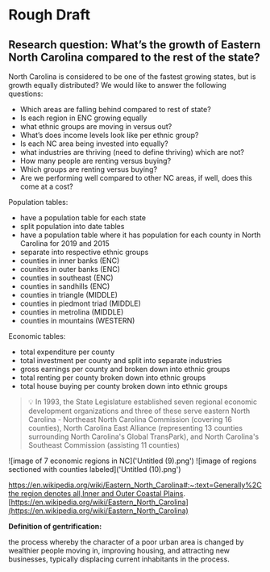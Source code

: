 # Rough Draft

## Research question: What’s the growth of Eastern North Carolina compared to the rest of the state?


North Carolina is considered to be one of the fastest growing states, but is growth equally distributed? We would like to answer the following questions:

* Which areas are falling behind compared to rest of state?
* Is each region in ENC growing equally
* what ethnic groups are moving in versus out?
* What’s does income levels look like per ethnic group?
* Is each NC area being invested into equally?
* what industries are thriving (need to define thriving) which are not?
* How many people are renting versus buying?
* Which groups are renting versus buying?
* Are we performing well compared to other NC areas, if well, does this come at a
cost?

Population tables:
* have a population table for each state
* split population into date tables
* have a population table where it has population for each county in North Carolina
for 2019 and 2015
* separate into respective ethnic groups
* counties in inner banks (ENC)
* counites in outer banks (ENC)
* counties in southeast (ENC)
* counties in sandhills (ENC)
* counties in triangle (MIDDLE)
* counties in piedmont triad (MIDDLE)
* counties in metrolina (MIDDLE)
* counties in mountains (WESTERN)

Economic tables:
* total expenditure per county
* total investment per county and split into separate industries
* gross earnings per county and broken down into ethnic groups
* total renting per county broken down into ethnic groups 
* total house buying per county broken down into ethnic groups


> 💡 In 1993, the State Legislature established seven regional economic
> development organizations and three of these serve eastern North Carolina -
> Northeast North Carolina Commission (covering 16 counties), North Carolina
> East Alliance (representing 13 counties surrounding North Carolina's Global
> TransPark), and North Carolina's Southeast Commission (assisting 11
> counties)


![image of 7 economic regions in NC]('Untitled (9).png')
![image of regions sectioned with counties labeled]('Untitled (10).png')

[https://en.wikipedia.org/wiki/Eastern_North_Carolina#:~:text=Generally%2C the region denotes all,Inner and Outer Coastal Plains](https://en.wikipedia.org/wiki/Eastern_North_Carolina#:~:text=Generally%2C%20the%20region%20denotes%20all,Inner%20and%20Outer%20Coastal%20Plains).
[https://en.wikipedia.org/wiki/Eastern_North_Carolina](https://en.wikipedia.org/wiki/Eastern_North_Carolina)

**Definition of gentrification:**

the process whereby the character of a poor urban area is changed by wealthier people moving in, improving housing, and attracting new businesses, typically displacing current inhabitants in the process.
